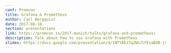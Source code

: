 ```yaml
---
conf: Promcon
title: Grafana & Prometheus
author: Carl Bergquist
date: 2017-08-18
section: presentations
link: https://promcon.io/2017-munich/talks/grafana-and-prometheus/
description: Talk about how to use Grafana with Prometheus
slides: https://docs.google.com/presentation/d/1NTYA6J7qZNhJlFEzaBOB-jVzVAGS8C5etJflAjXvVec/edit?usp=sharing
---
```

